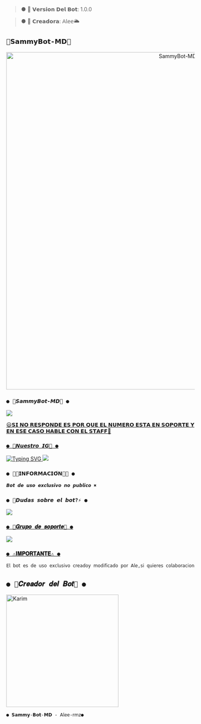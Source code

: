 >● 🧸 𝗩𝗲𝗿𝘀𝗶𝗼𝗻 𝗗𝗲𝗹 𝗕𝗼𝘁: 1.0.0

>● 🧸 𝗖𝗿𝗲𝗮𝗱𝗼𝗿𝗮: 𝖠𝗅𝖾𝖾🌥️

## `🧸𝗦𝗮𝗺𝗺𝘆𝗕𝗼𝘁-𝗠𝗗🧸` 
<p align="center">
<img src="https://telegra.ph/SammyBot-MD-05-25-2" alt="SammyBot-MD" width="900"/>
</p>




### `● 🧸𝙎𝙖𝙢𝙢𝙮𝘽𝙤𝙩-𝙈𝘿🧸 ●`
<a href="https://api.whatsapp.com/send/?phone=5493585753625&text=/estado&type=phone_number&app_absent=0" target="blank"><img src="https://img.shields.io/badge/BOT_OFICIAL-25D366?style=for-the-badge&logo=whatsapp&logoColor=white" />

😃𝗦𝗜 𝗡𝗢 𝗥𝗘𝗦𝗣𝗢𝗡𝗗𝗘 𝗘𝗦 𝗣𝗢𝗥 𝗤𝗨𝗘 𝗘𝗟 𝗡𝗨𝗠𝗘𝗥𝗢 𝗘𝗦𝗧𝗔 𝗘𝗡 𝗦𝗢𝗣𝗢𝗥𝗧𝗘 𝗬 𝗘𝗡 𝗘𝗦𝗘 𝗖𝗔𝗦𝗢 𝗛𝗔𝗕𝗟𝗘 𝗖𝗢𝗡 𝗘𝗟 𝗦𝗧𝗔𝗙𝗙💖


### `● 🫧𝙉𝙪𝙚𝙨𝙩𝙧𝙤 𝙄𝙂🫧 ●`

![Typing SVG](https://readme-typing-svg.demolab.com?font=Fira+Code&pause=1000&color=00CB22&width=435&lines=Sígueme+En+Instagram;No+seas+malx%3A3;)
<a href="https://www.instagram.com/ale-rmz?igsh=OGY1bGE1d3EyY212" target="blank"><img src="https://img.shields.io/badge/INSTAGRAM-25D366?style=for-the-badge&logo=Instagram&logoColor=white" />
</a>


### `● 👨‍💻𝗜𝗡𝗙𝗢𝗥𝗠𝗔𝗖𝗜𝗢́𝗡👨‍💻 ●` 

```bash
𝘽𝙤𝙩 𝙙𝙚 𝙪𝙨𝙤 𝙚𝙭𝙘𝙡𝙪𝙨𝙞𝙫𝙤 𝙣𝙤 𝙥𝙪𝙗𝙡𝙞𝙘𝙤 ✖️
```

 ### `● 📑𝘿𝙪𝙙𝙖𝙨 𝙨𝙤𝙗𝙧𝙚 𝙚𝙡 𝙗𝙤𝙩?⚡ ●`
<a href="http://wa.me/5493585753625" target="blank"><img src="https://img.shields.io/badge/ALE_CREADORA-25D366?style=for-the-badge&logo=whatsapp&logoColor=white" />

### `● 📄𝑮𝒓𝒖𝒑𝒐 𝒅𝒆 𝒔𝒐𝒑𝒐𝒓𝒕𝒆📄 ●`
<a href="https://chat.whatsapp.com/Gq4sgn9JH7kJmu7vGx5485" target="blank"><img src="https://img.shields.io/badge/GRUPO_DE_SOPORTE-25D366?style=for-the-badge&logo=whatsapp&logoColor=white" />

### `● ⚠️𝐈𝐌𝐏𝐎𝐑𝐓𝐀𝐍𝐓𝐄⚠️ ●` 

```bash
𝖤𝗅 𝖻𝗈𝗍 𝖾𝗌 𝖽𝖾 𝗎𝗌𝗈 𝖾𝗑𝖼𝗅𝗎𝗌𝗂𝗏𝗈 𝖼𝗋𝖾𝖺𝖽𝗈𝗒 𝗆𝗈𝖽𝗂𝖿𝗂𝖼𝖺𝖽𝗈 𝗉𝗈𝗋 𝖠𝗅𝖾,𝗌𝗂 𝗊𝗎𝗂𝖾𝗋𝖾𝗌 𝖼𝗈𝗅𝖺𝖻𝗈𝗋𝖺𝖼𝗂𝗈𝗇 𝖾𝗌𝖼𝗋𝗂𝖻𝖾𝗆𝖾!! 𝗇𝗈 𝗂𝗇𝗍𝖾𝗇𝗍𝖾𝗌 𝖼𝗈𝗉𝗂𝖺𝗋 𝖾𝗅 𝖻𝗈𝗍 𝗉𝗈𝗋 𝖿𝖺𝗏𝗈𝗋 𝗋𝖾𝗌𝗉𝖾𝗍𝖺 𝖾𝗅 𝗍𝗋𝖺𝖻𝖺𝗃𝗈 𝖽𝖾 𝖼𝖺𝖽𝖺 𝖼𝗋𝖾𝖺𝖽𝗈𝗋 𝗒 𝗆𝗈𝖽𝗂𝖿𝗂𝖼𝖺𝖽𝗈𝗋.
```


## `● 🧸𝑪𝒓𝒆𝒂𝒅𝒐𝒓 𝒅𝒆𝒍 𝑩𝒐𝒕🧸 ●` 
<a href="https://github.com/Karim-off"><img src="https://github.com/Karim-off.png" width="300" height="300" alt="Karim"/></a>
  


  
`● 𝗦𝗮𝗺𝗺𝘆-𝗕𝗼𝘁-𝗠𝗗 - 𝖠𝗅𝖾𝖾-𝗋𝗆𝗓●`

